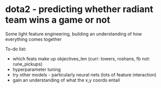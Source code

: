 # dota2 - predicting whether radiant team wins a game or not

Some light feature engineering, building an understanding of how everything comes together

To-do list:

- which feats make up objectives_len (curr: towers, roshans, fb not: rune_pickups)
- hyperparameter tuning
- try other models - particularly neural nets (lots of feature interaction)
- gain an understanding of what the x,y coords entail

